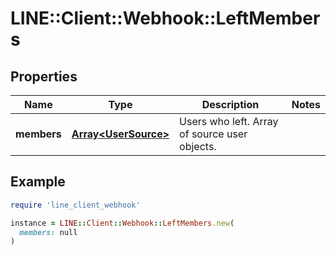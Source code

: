 # LINE::Client::Webhook::LeftMembers

## Properties

| Name | Type | Description | Notes |
| ---- | ---- | ----------- | ----- |
| **members** | [**Array&lt;UserSource&gt;**](UserSource.md) | Users who left. Array of source user objects. |  |

## Example

```ruby
require 'line_client_webhook'

instance = LINE::Client::Webhook::LeftMembers.new(
  members: null
)
```


